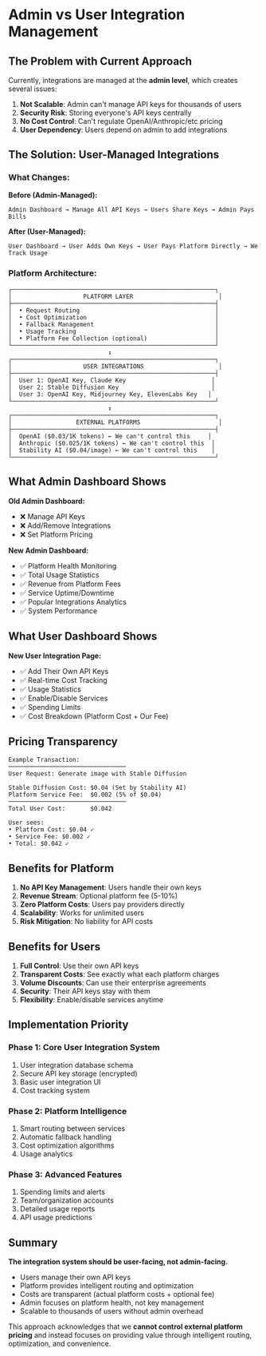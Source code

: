 # Admin vs User Integration Management

## The Problem with Current Approach

Currently, integrations are managed at the **admin level**, which creates several issues:
1. **Not Scalable**: Admin can't manage API keys for thousands of users
2. **Security Risk**: Storing everyone's API keys centrally
3. **No Cost Control**: Can't regulate OpenAI/Anthropic/etc pricing
4. **User Dependency**: Users depend on admin to add integrations

## The Solution: User-Managed Integrations

### What Changes:

**Before (Admin-Managed):**
```
Admin Dashboard → Manage All API Keys → Users Share Keys → Admin Pays Bills
```

**After (User-Managed):**
```
User Dashboard → User Adds Own Keys → User Pays Platform Directly → We Track Usage
```

### Platform Architecture:

```
┌─────────────────────────────────────────────────────────┐
│                    PLATFORM LAYER                        │
├─────────────────────────────────────────────────────────┤
│  • Request Routing                                      │
│  • Cost Optimization                                    │
│  • Fallback Management                                  │
│  • Usage Tracking                                       │
│  • Platform Fee Collection (optional)                   │
└─────────────────────────────────────────────────────────┘
                            ↕
┌─────────────────────────────────────────────────────────┐
│                    USER INTEGRATIONS                     │
├─────────────────────────────────────────────────────────┤
│  User 1: OpenAI Key, Claude Key                        │
│  User 2: Stable Diffusion Key                          │
│  User 3: OpenAI Key, Midjourney Key, ElevenLabs Key   │
└─────────────────────────────────────────────────────────┘
                            ↕
┌─────────────────────────────────────────────────────────┐
│                  EXTERNAL PLATFORMS                      │
├─────────────────────────────────────────────────────────┤
│  OpenAI ($0.03/1K tokens) ← We can't control this     │
│  Anthropic ($0.025/1K tokens) ← We can't control this  │
│  Stability AI ($0.04/image) ← We can't control this    │
└─────────────────────────────────────────────────────────┘
```

## What Admin Dashboard Shows

**Old Admin Dashboard:**
- ❌ Manage API Keys
- ❌ Add/Remove Integrations
- ❌ Set Platform Pricing

**New Admin Dashboard:**
- ✅ Platform Health Monitoring
- ✅ Total Usage Statistics
- ✅ Revenue from Platform Fees
- ✅ Service Uptime/Downtime
- ✅ Popular Integrations Analytics
- ✅ System Performance

## What User Dashboard Shows

**New User Integration Page:**
- ✅ Add Their Own API Keys
- ✅ Real-time Cost Tracking
- ✅ Usage Statistics
- ✅ Enable/Disable Services
- ✅ Spending Limits
- ✅ Cost Breakdown (Platform Cost + Our Fee)

## Pricing Transparency

```
Example Transaction:
─────────────────────────────────
User Request: Generate image with Stable Diffusion

Stable Diffusion Cost: $0.04 (Set by Stability AI)
Platform Service Fee:  $0.002 (5% of $0.04)
─────────────────────────────────
Total User Cost:       $0.042

User sees:
• Platform Cost: $0.04 ✓
• Service Fee: $0.002 ✓
• Total: $0.042 ✓
```

## Benefits for Platform

1. **No API Key Management**: Users handle their own keys
2. **Revenue Stream**: Optional platform fee (5-10%)
3. **Zero Platform Costs**: Users pay providers directly
4. **Scalability**: Works for unlimited users
5. **Risk Mitigation**: No liability for API costs

## Benefits for Users

1. **Full Control**: Use their own API keys
2. **Transparent Costs**: See exactly what each platform charges
3. **Volume Discounts**: Can use their enterprise agreements
4. **Security**: Their API keys stay with them
5. **Flexibility**: Enable/disable services anytime

## Implementation Priority

### Phase 1: Core User Integration System
1. User integration database schema
2. Secure API key storage (encrypted)
3. Basic user integration UI
4. Cost tracking system

### Phase 2: Platform Intelligence
1. Smart routing between services
2. Automatic fallback handling
3. Cost optimization algorithms
4. Usage analytics

### Phase 3: Advanced Features
1. Spending limits and alerts
2. Team/organization accounts
3. Detailed usage reports
4. API usage predictions

## Summary

**The integration system should be user-facing, not admin-facing.**

- Users manage their own API keys
- Platform provides intelligent routing and optimization
- Costs are transparent (actual platform costs + optional fee)
- Admin focuses on platform health, not key management
- Scalable to thousands of users without admin overhead

This approach acknowledges that we **cannot control external platform pricing** and instead focuses on providing value through intelligent routing, optimization, and convenience.